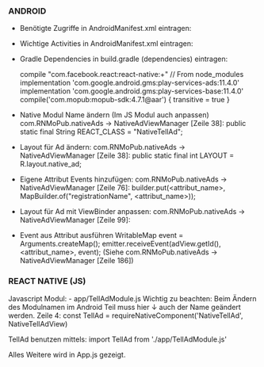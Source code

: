 ### ANDROID ###

+ Benötigte Zugriffe in AndroidManifest.xml eintragen:

    <uses-permission android:name="android.permission.INTERNET" />
    <uses-permission android:name="android.permission.ACCESS_NETWORK_STATE" />

    <!-- Optional permissions. Will pass Lat/Lon values when available. Choose either Coarse or Fine -->
    <uses-permission android:name="android.permission.ACCESS_COARSE_LOCATION" />
    <uses-permission android:name="android.permission.ACCESS_FINE_LOCATION"/>

    <!-- Optional permissions. Used for MRAID 2.0 storePicture ads -->
    <uses-permission android:name="android.permission.WRITE_EXTERNAL_STORAGE"/>
	
+ Wichtige Activities in AndroidManifest.xml eintragen:

	<activity android:name="com.mopub.mobileads.MoPubActivity"
		android:configChanges="keyboardHidden|orientation|screenSize"/>
	<activity android:name="com.mopub.mobileads.MraidActivity"
		android:configChanges="keyboardHidden|orientation|screenSize"/>
	<activity android:name="com.mopub.common.MoPubBrowser"
		android:configChanges="keyboardHidden|orientation|screenSize"/>
	<activity android:name="com.mopub.mobileads.MraidVideoPlayerActivity"
		android:configChanges="keyboardHidden|orientation|screenSize"/>
	<meta-data android:name="com.google.android.gms.version"
		android:value="@integer/google_play_services_version" />
		
+ Gradle Dependencies in build.gradle (dependencies) eintragen:

    compile "com.facebook.react:react-native:+"  // From node_modules
    implementation 'com.google.android.gms:play-services-ads:11.4.0'
    implementation 'com.google.android.gms:play-services-base:11.4.0'
    compile('com.mopub:mopub-sdk:4.7.1@aar') {
        transitive = true
    }
	
+ Native Modul Name ändern (Im JS Modul auch anpassen)
	com.RNMoPub.nativeAds -> NativeAdViewManager [Zeile 38]:
		public static final String REACT_CLASS = "NativeTellAd";
		
+ Layout für Ad ändern:
	com.RNMoPub.nativeAds -> NativeAdViewManager [Zeile 38]:
		public static final int LAYOUT = R.layout.native_ad;
		
+ Eigene Attribut Events hinzufügen:
	com.RNMoPub.nativeAds -> NativeAdViewManager [Zeile 76]:
		builder.put(<attribut_name>, MapBuilder.of("registrationName", <attribut_name>));

+ Layout für Ad mit ViewBinder anpassen:
	com.RNMoPub.nativeAds -> NativeAdViewManager [Zeile 99]:

+ Event aus Attribut ausführen
	WritableMap event = Arguments.createMap();
	emitter.receiveEvent(adView.getId(), <attribut_name>, event);
	(Siehe com.RNMoPub.nativeAds -> NativeAdViewManager [Zeile 186])
	
	
	
### REACT NATIVE (JS) ###

Javascript Modul:
	- app/TellAdModule.js
	Wichtig zu beachten:
		Beim Ändern des Modulnamen im Android Teil muss hier ↓ auch der Name geändert werden.
		Zeile 4: const TellAd = requireNativeComponent('NativeTellAd', NativeTellAdView)

TellAd benutzen mittels: import TellAd from './app/TellAdModule.js'

Alles Weitere wird in App.js gezeigt.
